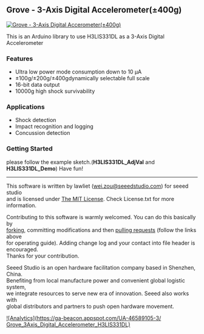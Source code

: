 ## Grove - 3-Axis Digital Accelerometer(±400g)
[![Grove - 3-Axis Digital Accerometer(±400g)](http://www.seeedstudio.com/wiki/images/8/83/Grove_-_3-Axis_Digital_Accelerometer%28400g%29.jpg)](http://goo.gl/MrDXWz)

This is an Arduino library to use H3LIS331DL as a 3-Axis Digital Accelerometer

### Features
+ Ultra low power mode consumption down to 10 µA
+ ±100g/±200g/±400gdynamically selectable full scale
+ 16-bit data output
+ 10000g high shock survivability


### Applications
+ Shock detection
+ Impact recognition and logging
+ Concussion detection 

### Getting Started
please follow the example sketch.(**H3LIS331DL_AdjVal** and **H3LIS331DL_Demo**) Have fun!


----

This software is written by lawliet ([wei.zou@seeedstudio.com](wei.zou@seeedstudio.com "wei.zou@seeedstudio.com")) for seeed studio<br>
and is licensed under [The MIT License](http://opensource.org/licenses/mit-license.php). Check License.txt for more information.<br>

Contributing to this software is warmly welcomed. You can do this basically by<br>
[forking](https://help.github.com/articles/fork-a-repo), committing modifications and then [pulling requests](https://help.github.com/articles/using-pull-requests) (follow the links above<br>
for operating guide). Adding change log and your contact into file header is encouraged.<br>
Thanks for your contribution.

Seeed Studio is an open hardware facilitation company based in Shenzhen, China. <br>
Benefiting from local manufacture power and convenient global logistic system, <br>
we integrate resources to serve new era of innovation. Seeed also works with <br>
global distributors and partners to push open hardware movement.<br>

[![Analytics](https://ga-beacon.appspot.com/UA-46589105-3/ Grove_3Axis_Digital_Accelerometer_H3LIS331DL)](https://github.com/igrigorik/ga-beacon)
